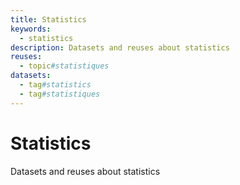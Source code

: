 ```yaml
---
title: Statistics
keywords:
  - statistics
description: Datasets and reuses about statistics
reuses:
  - topic#statistiques
datasets:
  - tag#statistics
  - tag#statistiques
---
```

# Statistics

Datasets and reuses about statistics